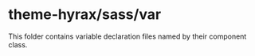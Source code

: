 # theme-hyrax/sass/var

This folder contains variable declaration files named by their component class.
